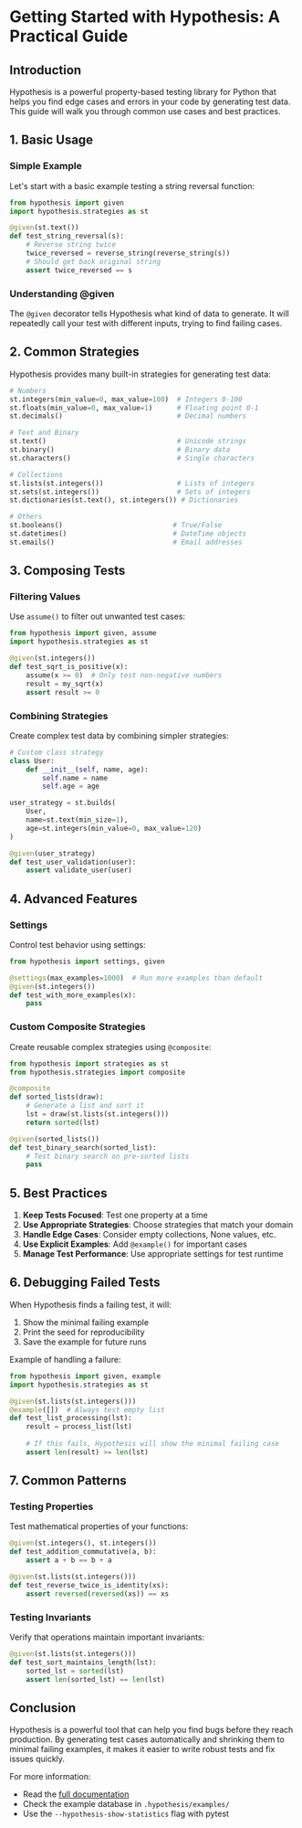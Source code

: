 # Getting Started with Hypothesis: A Practical Guide

## Introduction
Hypothesis is a powerful property-based testing library for Python that helps you find edge cases and errors in your code by generating test data. This guide will walk you through common use cases and best practices.

## 1. Basic Usage

### Simple Example
Let's start with a basic example testing a string reversal function:

```python
from hypothesis import given
import hypothesis.strategies as st

@given(st.text())
def test_string_reversal(s):
    # Reverse string twice
    twice_reversed = reverse_string(reverse_string(s))
    # Should get back original string
    assert twice_reversed == s
```

### Understanding @given
The `@given` decorator tells Hypothesis what kind of data to generate. It will repeatedly call your test with different inputs, trying to find failing cases.

## 2. Common Strategies

Hypothesis provides many built-in strategies for generating test data:

```python
# Numbers
st.integers(min_value=0, max_value=100)  # Integers 0-100
st.floats(min_value=0, max_value=1)      # Floating point 0-1
st.decimals()                            # Decimal numbers

# Text and Binary
st.text()                                # Unicode strings
st.binary()                              # Binary data
st.characters()                          # Single characters

# Collections
st.lists(st.integers())                  # Lists of integers
st.sets(st.integers())                   # Sets of integers
st.dictionaries(st.text(), st.integers()) # Dictionaries

# Others
st.booleans()                           # True/False
st.datetimes()                          # DateTime objects
st.emails()                             # Email addresses
```

## 3. Composing Tests

### Filtering Values
Use `assume()` to filter out unwanted test cases:

```python
from hypothesis import given, assume
import hypothesis.strategies as st

@given(st.integers())
def test_sqrt_is_positive(x):
    assume(x >= 0)  # Only test non-negative numbers
    result = my_sqrt(x)
    assert result >= 0
```

### Combining Strategies
Create complex test data by combining simpler strategies:

```python
# Custom class strategy
class User:
    def __init__(self, name, age):
        self.name = name
        self.age = age

user_strategy = st.builds(
    User,
    name=st.text(min_size=1),
    age=st.integers(min_value=0, max_value=120)
)

@given(user_strategy)
def test_user_validation(user):
    assert validate_user(user)
```

## 4. Advanced Features

### Settings
Control test behavior using settings:

```python
from hypothesis import settings, given

@settings(max_examples=1000)  # Run more examples than default
@given(st.integers())
def test_with_more_examples(x):
    pass
```

### Custom Composite Strategies
Create reusable complex strategies using `@composite`:

```python
from hypothesis import strategies as st
from hypothesis.strategies import composite

@composite
def sorted_lists(draw):
    # Generate a list and sort it
    lst = draw(st.lists(st.integers()))
    return sorted(lst)

@given(sorted_lists())
def test_binary_search(sorted_list):
    # Test binary search on pre-sorted lists
    pass
```

## 5. Best Practices

1. **Keep Tests Focused**: Test one property at a time
2. **Use Appropriate Strategies**: Choose strategies that match your domain
3. **Handle Edge Cases**: Consider empty collections, None values, etc.
4. **Use Explicit Examples**: Add `@example()` for important cases
5. **Manage Test Performance**: Use appropriate settings for test runtime

## 6. Debugging Failed Tests

When Hypothesis finds a failing test, it will:
1. Show the minimal failing example
2. Print the seed for reproducibility
3. Save the example for future runs

Example of handling a failure:

```python
from hypothesis import given, example
import hypothesis.strategies as st

@given(st.lists(st.integers()))
@example([])  # Always test empty list
def test_list_processing(lst):
    result = process_list(lst)
    
    # If this fails, Hypothesis will show the minimal failing case
    assert len(result) >= len(lst)
```

## 7. Common Patterns

### Testing Properties
Test mathematical properties of your functions:

```python
@given(st.integers(), st.integers())
def test_addition_commutative(a, b):
    assert a + b == b + a

@given(st.lists(st.integers()))
def test_reverse_twice_is_identity(xs):
    assert reversed(reversed(xs)) == xs
```

### Testing Invariants
Verify that operations maintain important invariants:

```python
@given(st.lists(st.integers()))
def test_sort_maintains_length(lst):
    sorted_lst = sorted(lst)
    assert len(sorted_lst) == len(lst)
```

## Conclusion

Hypothesis is a powerful tool that can help you find bugs before they reach production. By generating test cases automatically and shrinking them to minimal failing examples, it makes it easier to write robust tests and fix issues quickly.

For more information:
- Read the [full documentation](https://hypothesis.readthedocs.io)
- Check the example database in `.hypothesis/examples/`
- Use the `--hypothesis-show-statistics` flag with pytest